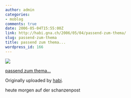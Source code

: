 ```yaml
---
author: admin
categories:
- moblog
comments: true
date: 2006-05-04T15:55:00Z
link: http://habi.gna.ch/2006/05/04/passend-zum-thema/
slug: passend-zum-thema
title: passend zum thema...
wordpress_id: 166
---
```


[![](http://static.flickr.com/52/140350360_91b70083ac_m.jpg)](http://www.flickr.com/photos/habi/140350360/)
   

 
  [passend zum thema...](http://www.flickr.com/photos/habi/140350360/)
    

  Originally uploaded by [habi](http://www.flickr.com/people/habi/).
 



heute morgen auf der schanzenpost
  

